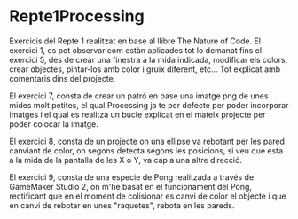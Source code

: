 # Repte1Processing
Exercicis del Repte 1 realitzat en base al llibre The Nature of Code.
El exercici 1, es pot observar com estàn aplicades tot lo demanat fins el exercici 5, des de crear una finestra a la mida indicada, modificar els colors, crear objectes, pintar-los amb color i gruix diferent, etc... Tot explicat amb comentaris dins del projecte.

El exercici 7, consta de crear un patró en base una imatge png de unes mides molt petites, el qual Processing ja te per defecte per poder incorporar imatges i el qual es realitza un bucle explicat en el mateix projecte per poder colocar la imatge.

El exercici 8, consta de un projecte on una ellipse va rebotant per les pared canviant de color, on segons detecta segons les posicions, si veu que esta a la mida de la pantalla de les X o Y, va cap a una altre direcció.

El exercici 9, consta de una especie de Pong realitzada a través de GameMaker Studio 2, on m'he basat en el funcionament del Pong, rectificant que en el moment de colisionar es canvi de color el objecte i que en canvi de rebotar en unes "raquetes", rebota en les pareds.
